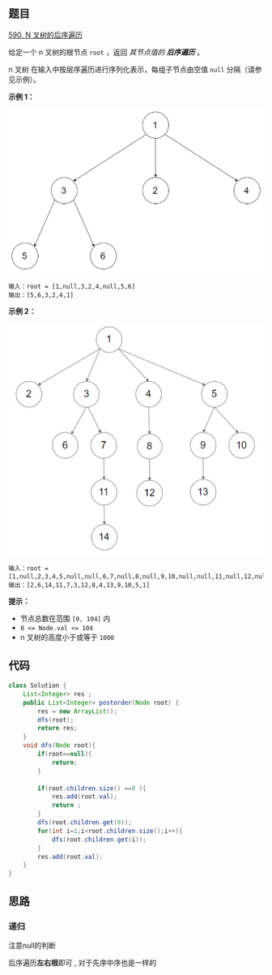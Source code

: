 ## 题目

[590. N 叉树的后序遍历](https://leetcode.cn/problems/n-ary-tree-postorder-traversal/)

给定一个 n 叉树的根节点 `root` ，返回 *其节点值的 **后序遍历*** 。

n 叉树 在输入中按层序遍历进行序列化表示，每组子节点由空值 `null` 分隔（请参见示例）。

 

**示例 1：**

![img](assets/narytreeexample-16979839821231.png)

```
输入：root = [1,null,3,2,4,null,5,6]
输出：[5,6,3,2,4,1]
```

**示例 2：**

![img](assets/sample_4_964-16979839821243.png)

```
输入：root = [1,null,2,3,4,5,null,null,6,7,null,8,null,9,10,null,null,11,null,12,null,13,null,null,14]
输出：[2,6,14,11,7,3,12,8,4,13,9,10,5,1]
```

 

**提示：**

- 节点总数在范围 `[0, 104]` 内
- `0 <= Node.val <= 104`
- n 叉树的高度小于或等于 `1000`



## 代码

```java
class Solution {
    List<Integer> res ;
    public List<Integer> postorder(Node root) {
        res = new ArrayList();
        dfs(root);
        return res;
    }
    void dfs(Node root){
        if(root==null){
            return;
        }

        if(root.children.size() ==0 ){
            res.add(root.val);
            return ;
        }        
        dfs(root.children.get(0));
        for(int i=1;i<root.children.size();i++){
            dfs(root.children.get(i));
        }
        res.add(root.val);
    }
}
```

## 思路

### 递归

注意null的判断

后序遍历**左右根**即可 ,  对于先序中序也是一样的